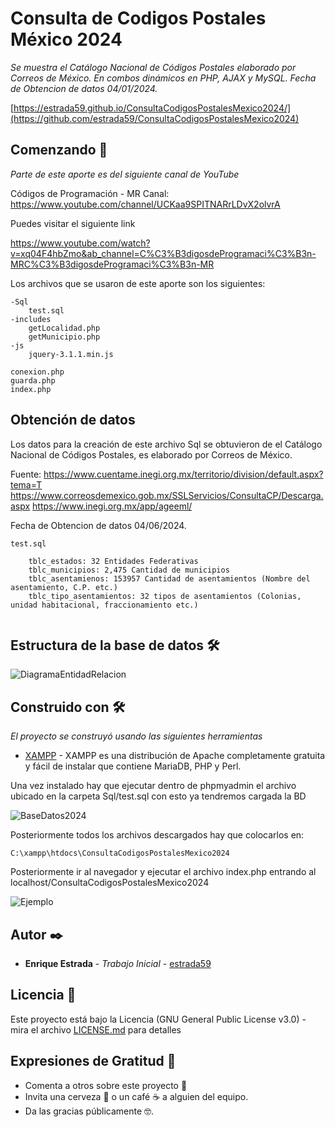 # Consulta de Codigos Postales México 2024

_Se muestra el Catálogo Nacional de Códigos Postales elaborado por Correos de México. En combos dinámicos en PHP, AJAX y MySQL. Fecha de Obtencion de datos 04/01/2024._

[https://estrada59.github.io/ConsultaCodigosPostalesMexico2024/](https://github.com/estrada59/ConsultaCodigosPostalesMexico2024)

## Comenzando 🚀

_Parte de este aporte es del siguiente canal de YouTube_

Códigos de Programación - MR Canal: https://www.youtube.com/channel/UCKaa9SPITNARrLDvX2olvrA

Puedes visitar el siguiente link

https://www.youtube.com/watch?v=xq04F4hbZmo&ab_channel=C%C3%B3digosdeProgramaci%C3%B3n-MRC%C3%B3digosdeProgramaci%C3%B3n-MR

Los archivos que se usaron de este aporte son los siguientes:

```
-Sql
    test.sql
-includes
    getLocalidad.php
    getMunicipio.php
-js
    jquery-3.1.1.min.js

conexion.php
guarda.php
index.php

```
## Obtención de datos

Los datos para la creación de este archivo Sql  se obtuvieron de el Catálogo Nacional de Códigos Postales,
es elaborado por Correos de México.

Fuente:     https://www.cuentame.inegi.org.mx/territorio/division/default.aspx?tema=T
            https://www.correosdemexico.gob.mx/SSLServicios/ConsultaCP/Descarga.aspx
            https://www.inegi.org.mx/app/ageeml/
            
Fecha de Obtencion de datos 04/06/2024.

```
test.sql

    tblc_estados: 32 Entidades Federativas
    tblc_municipios: 2,475 Cantidad de municipios
    tblc_asentamienos: 153957 Cantidad de asentamientos (Nombre del asentamiento, C.P. etc.)
    tblc_tipo_asentamientos: 32 tipos de asentamientos (Colonias, unidad habitacional, fraccionamiento etc.)
   
```
## Estructura de la base de datos 🛠️

![DiagramaEntidadRelacion](https://user-images.githubusercontent.com/6250793/121298464-86bd7400-c8b9-11eb-8f10-05101a22f3db.png)



## Construido con 🛠️

_El proyecto se construyó usando las siguientes herramientas_


* [XAMPP](https://www.apachefriends.org/es/index.html) - XAMPP es una distribución de Apache completamente gratuita y fácil de instalar que contiene MariaDB, PHP y Perl.

Una vez instalado hay que ejecutar dentro de phpmyadmin el archivo ubicado en la carpeta Sql/test.sql
con esto ya tendremos cargada la BD

![BaseDatos2024](https://github.com/estrada59/ConsultaCodigosPostalesMexico2024/assets/6250793/db967bf5-d754-4624-ab92-f20330158d68)

Posteriormente todos los archivos descargados hay que colocarlos en:

```
C:\xampp\htdocs\ConsultaCodigosPostalesMexico2024
```
Posteriormente ir al navegador y ejecutar el archivo index.php entrando al localhost/ConsultaCodigosPostalesMexico2024

![Ejemplo](https://user-images.githubusercontent.com/6250793/121299733-7ad2b180-c8bb-11eb-9ce4-5f066c57763d.png)


## Autor ✒️

* **Enrique Estrada** - *Trabajo Inicial* - [estrada59](https://github.com/estrada59)



## Licencia 📄

Este proyecto está bajo la Licencia (GNU General Public License v3.0) - mira el archivo [LICENSE.md](LICENSE.md) para detalles


## Expresiones de Gratitud 🎁

* Comenta a otros sobre este proyecto 📢
* Invita una cerveza 🍺 o un café ☕ a alguien del equipo. 
* Da las gracias públicamente 🤓.


